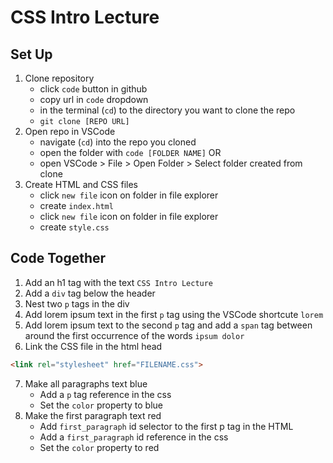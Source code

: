 # CSS Intro Lecture

## Set Up
1. Clone repository
    - click `code` button in github
    - copy url in `code` dropdown
    - in the terminal  (`cd`) to the directory you want to clone the repo
    - `git clone [REPO URL]`
2. Open repo in VSCode
    - navigate (`cd`) into the repo you cloned
    - open the folder with `code [FOLDER NAME]`
    OR 
    - open VSCode > File > Open Folder > Select folder created from clone
3. Create HTML and CSS files
    - click `new file` icon on folder in file explorer
    - create `index.html`
    - click `new file` icon on folder in file explorer
    - create `style.css`

## Code Together
1. Add an h1 tag with the text `CSS Intro Lecture`
2. Add a `div` tag below the header
3. Nest two `p` tags in the div
4. Add lorem ipsum text in the first `p` tag using the VSCode shortcute `lorem`
5. Add lorem ipsum text to the second `p` tag and add a `span` tag between around the first occurrence of the words `ipsum dolor`
6. Link the CSS file in the html head
```HTML
<link rel="stylesheet" href="FILENAME.css">
```
7. Make all paragraphs text blue
    - Add a `p` tag reference in the css 
    - Set the `color` property to blue
8. Make the first paragraph text red
    - Add `first_paragraph` id selector to the first p tag in the HTML
    - Add a `first_paragraph` id reference in the css
    - Set the `color` property to red 